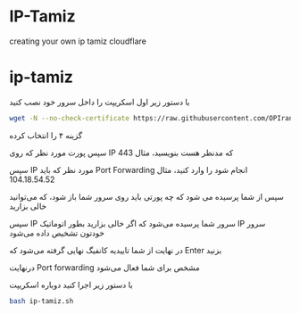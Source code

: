 # IP-Tamiz
creating your own ip tamiz cloudflare


# ip-tamiz

با دستور زیر اول اسکریپت را داخل سرور خود نصب کنید

``` bash
wget -N --no-check-certificate https://raw.githubusercontent.com/OPIran-CluB/IP-Tamiz/main/ip-tamiz.sh && chmod +x ip-tamiz.sh && bash ip-tamiz.sh
```

  گزینه ۴ را انتخاب کرده

 سپس پورت مورد نظر که روی IP که مدنظر هست بنویسید، مثال 443

 سپس IP مورد نظر که باید Port Forwarding انجام شود را وارد کنید، مثال 104.18.54.52

 سپس از شما پرسیده می شود که چه پورتی باید روی سرور شما باز شود، که می‌توانید خالی بزارید 

 سپس IP سرور شما پرسیده می‌شود که اگر خالی بزارید بطور اتوماتیک IP سرور خودتون تشخیص داده می‌شود

 در نهایت از شما تاییدیه کانفیگ نهایی گرفته می‌شود که Enter بزنید

درنهایت Port forwarding مشخص برای شما فعال می‌شود


  با دستور زیر اجرا کنید دوباره اسکریپت
``` bash
bash ip-tamiz.sh
```
